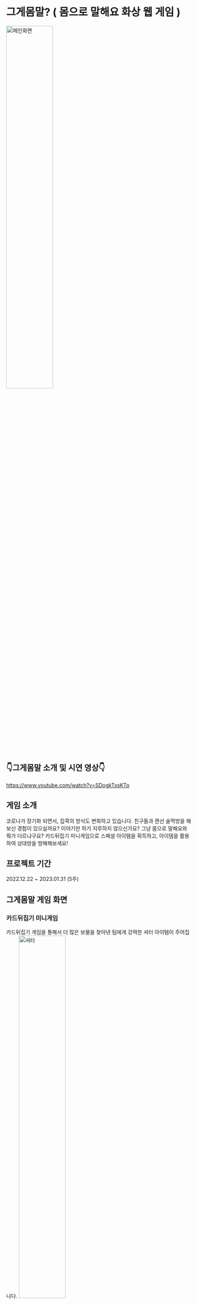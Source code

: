 # 그게몸말? ( 몸으로 말해요 화상 웹 게임 )
<img width="50%" alt="메인화면" src="https://user-images.githubusercontent.com/26597015/216051373-37b50720-f024-4d21-ac66-4fcf405ac6e2.png">

## 👇그게몸말 소개 및 시연 영상👇
https://www.youtube.com/watch?v=SDogkTxsKTo

## 게임 소개
코로나가 장기화 되면서, 집콕의 방식도 변화하고 있습니다. 친구들과 랜선 술먹방을 해보신 경험이 있으실까요? 이야기만 하기 지루하지 않으신가요? 그냥 몸으로 말해요와 뭐가 다르냐구요? 카드뒤집기 미니게임으로 스페셜 아이템을 획득하고, 아이템을 활용하여 상대방을 방해해보세요! 


## 프로젝트 기간 
2022.12.22 ~ 2023.01.31 (5주)


## 그게몸말 게임 화면

### 카드뒤집기 미니게임
카드뒤집기 게임을 통해서 더 많은 보물을 찾아낸 팀에게 강력한 셔터 아이템이 주어집니다.
<img width="50%" alt="셔터" src="https://user-images.githubusercontent.com/26597015/216054228-9f686256-4e42-4798-9421-b58c11c6f7aa.gif">

### 셔터 아이템
<img width="50%" alt="셔터" src="https://user-images.githubusercontent.com/26597015/216054875-b039de1c-ec07-4c19-9c90-11564743eaf9.gif">

### 4분할 아이템
<img width="50%" alt="4분할" src="https://user-images.githubusercontent.com/26597015/216054936-cc90e9df-6bb7-4582-ad51-b4726a2bf514.gif">

### 미러 아이템
<img width="50%" alt="미러" src="https://user-images.githubusercontent.com/26597015/216055362-f318d785-bffe-4f46-8fa4-3f0ed0d27fc3.gif">


### 여러 아이템 조합
<img width="30%" alt="데칼코마니,4분할" src="https://user-images.githubusercontent.com/26597015/216056872-d1a7185a-b98f-4e52-9f9c-e07e9fc35d54.png">

<img width="30%" alt="데칼코마니,모자이크" src="https://user-images.githubusercontent.com/26597015/216057503-39d6f78b-bb7b-4abc-b009-d1548d42374d.png">


## ✨ 주요 기능
---
- 주요 기능 :
    - 실시간 통신: webRTC 기술을 사용하여 여러 사람들이 이용하는데 강점이 있는 SFU 방식의 OpenVidu로 실시간 통신을 구현
    - 다양하 게임 아이템: 셔터, 4분할, 데칼코마니 등 다양한 영상 기능을 통해 상대팀의 점수 획득을 저지하여 기존 게임과는 다른 재미를 추구
    - 카드 뒤집기 게임: 멀티 커서를 구현하여 6명이 아이템을 얻기 위한 실시간 카드 뒤집기 게임을 플레이

### 🖥️ 개발 환경
---
- AWS EC2 (t2.medium)
- Ubuntu (20.04 LTS)
- OpenVidu (2.25.0)
- React (17.0.1)
- Zustand (4.3.1)
- Node express (4.18.1)
- MongoDB (4.2.21)

## Deploy하는 방법
https://www.notion.so/markchck/Deploy-04435d23b4474b5796acbe33fb136b94


### 💫 서비스 아키텍처
---
<img width="50%" alt="아키텍처" src="https://user-images.githubusercontent.com/26597015/216062631-66baaa1c-98b6-4758-9967-ab571f692d16.png">


### ✨기술적 챌린지
---
#### 타이머가 클라이언트 별로 다르게 돌아가는 문제 
<img width="50%" alt="타이머오류" src="https://user-images.githubusercontent.com/26597015/216063170-3dc42d5e-7676-4d22-bb76-7eb9434833a9.png">

#### 카드를 하나만 뒤집었는데 복수로 점수가 증가하는 문제
<img width="50%" alt="레이스컨디션" src="https://user-images.githubusercontent.com/26597015/216063203-15f5f8d0-8b02-4cd1-8a3e-4b215e5e8849.png">

#### CPU 사용률이 최대 45%까지 증가하는 문제
<img width="50%" alt="서버과부화" src="https://user-images.githubusercontent.com/26597015/216063218-1bb744f6-a282-4363-a8c9-a0c71c791476.png">

#### 그외 기술적 챌린지
https://www.notion.so/markchck/4e2ac5889a1c48b2ba5f7bdb98977df3


### ✨Git 컨벤션
---
git commit -m"컨벤션 네이밍 컨벤션 <br>
feat : 새로운 기능에 대한 커밋 <br>
fix : 버그 수정에 대한 커밋 <br>
build : 빌드 관련 파일 수정에 대한 커밋<br>
chore : 그 외 자잘한 수정에 대한 커밋 <br>
ci : CI관련 설정 수정에 대한 커밋<br>
docs : 문서 수정에 대한 커밋 <br>
style : 코드 스타일 혹은 포맷 등에 관한 커밋 <br>
refactor : 코드 리팩토링에 대한 커밋 <br>
test : 테스트 코드 수정에 대한 커밋


### ✨ EC2 포트 정리
---
|**PORT**|**이름**|
|:---:|:---:|
|22|SSH|
|80|HTTP|
|443|HTTPS|
|3478|STUN/TURN|
|40000-57000|KMS|
|57001-65535|TURN|
|27017|MongoDB|

### ✨ 포스터
---
![그게몸말_포스터_최종_수정본 pdf 2023-02-01 23-11-09](https://user-images.githubusercontent.com/26597015/216066138-476815a0-dd93-4044-be88-77aa96f1bb31.jpg)


